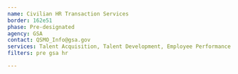 ```yaml
---
name: Civilian HR Transaction Services
border: 162e51
phase: Pre-designated
agency: GSA
contact: QSMO_Info@gsa.gov
services: Talent Acquisition, Talent Development, Employee Performance Management, and Compensation and Benefits Management
filters: pre gsa hr

---
```

